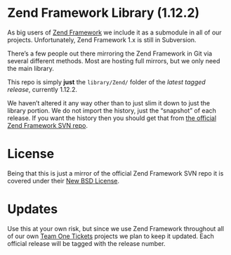 Zend Framework Library (1.12.2)
===

As big users of [Zend Framework](http://framework.zend.com/) we include it as a submodule in all of our projects. Unfortunately, Zend Framework 1.x is still in Subversion.

There’s a few people out there mirroring the Zend Framework in Git via several different methods. Most are hosting full mirrors, but we only need the main library.

This repo is simply **just** the `library/Zend/` folder of the *latest tagged release*, currently 1.12.2.

We haven’t altered it any way other than to just slim it down to just the library portion. We do not import the history, just the “snapshot” of each release. If you want the history then you should get that from [the official Zend Framework SVN repo](http://framework.zend.com/svn/).

License
===
Being that this is just a mirror of the official Zend Framework SVN repo it is covered under their [New BSD License](http://framework.zend.com/license).


Updates
===
Use this at your own risk, but since we use Zend Framework throughout all of our own [Team One Tickets](http://www.teamonetickets.com/) projects we plan to keep it updated. Each official release will be tagged with the release number.
